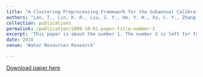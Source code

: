 ```yaml
---
title: "A Clustering Preprocessing Framework for the Subannual Calibration of a Hydrological Model Considering Climate‐Land Surface Variations, Water Resources Research"
authors: "Lan, T., Lin, K. R., Liu, Z. Y., He, Y. H., Xu, C. Y., Zhang, H. B., and Chen, X. H."
collection: publications
permalink: /publication/2009-10-01-paper-title-number-1
excerpt: 'This paper is about the number 1. The number 2 is left for future work.'
date: 2018
venue: 'Water Resources Research'

---
```

[Download paper here](https://doi.org/10.1029/2018wr023160)
